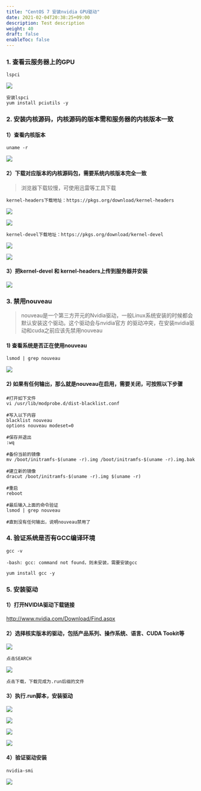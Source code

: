 ```yaml
---
title: "CentOS 7 安装nvidia GPU驱动"
date: 2021-02-04T20:38:25+09:00
description: Test description
weight: 40
draft: false
enableToc: false
---
```


### 1. 查看云服务器上的GPU

    lspci

![](../../_images/lspci.jpg)

    安装lspci
    yum install pciutils -y

### 2. 安装内核源码，内核源码的版本需和服务器的内核版本一致

#### 1）查看内核版本

    uname -r

![](../../_images/uname.png)

#### 2）下载对应版本的内核源码包，需要系统内核版本完全一致

> 浏览器下载较慢，可使用迅雷等工具下载

    kernel-headers下载地址：https://pkgs.org/download/kernel-headers

![](../../_images/header.jpg)

![](../../_images/header2.png)

    kernel-devel下载地址：https://pkgs.org/download/kernel-devel

![](../../_images/devel.jpg)

![](../../_images/devel2.png)

#### 3）把kernel-devel 和 kernel-headers上传到服务器并安装

![](../../_images/install-kernel.png)

### 3. 禁用nouveau

> nouveau是一个第三方开元的Nvidia驱动，一般Linux系统安装的时候都会默认安装这个驱动。这个驱动会与nvidia官方
的驱动冲突，在安装nvidia驱动和cuda之前应该先禁用nouveau

#### 1) 查看系统是否正在使用nouveau

    lsmod | grep nouveau

![](../../_images/nouveau.png)

#### 2) 如果有任何输出，那么就是nouveau在启用，需要关闭，可按照以下步骤

    #打开如下文件
    vi /usr/lib/modprobe.d/dist-blacklist.conf

    #写入以下内容
    blacklist nouveau
    options nouveau modeset=0

    #保存并退出
    :wq

    #备份当前的镜像
    mv /boot/initramfs-$(uname -r).img /boot/initramfs-$(uname -r).img.bak

    #建立新的镜像
    dracut /boot/initramfs-$(uname -r).img $(uname -r)

    #重启
    reboot

    #最后输入上面的命令验证
    lsmod | grep nouveau

    #直到没有任何输出，说明nouveau禁用了

### 4. 验证系统是否有GCC编译环境

    gcc -v

    -bash: gcc: command not found，则未安装，需要安装gcc

    yum install gcc -y

### 5. 安装驱动

#### 1）打开NVIDIA驱动下载链接
http://www.nvidia.com/Download/Find.aspx

#### 2）选择核实版本的驱动，包括产品系列、操作系统、语言、CUDA Tookit等

![](../../_images/driver.png)

    点击SEARCH

![](../../_images/search.png)

    点击下载，下载完成为.run后缀的文件

#### 3）执行.run脚本，安装驱动

![](../../_images/run.png)

![](../../_images/run2.png)

![](../../_images/run3.png)

![](../../_images/run4.png)

#### 4）验证驱动安装

    nvidia-smi

![](../../_images/smi.png)

